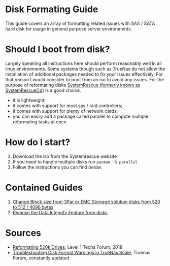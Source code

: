 # Disk Formating Guide
This guide covers an array of formatting related issues with SAS / SATA hard disk for usage in general purpose server environments. 

# Should I boot from disk?
Largely speaking all instructions here should perform reasonably well in all linux environments. Some systems though such as TrueNas do not allow the installation of additional packages needed to fix your issues effectively. For that reason I would consider to boot from an iso to avoid any issues. For the purpose of reformating disks  [SystemRescue (formerly known as SystemRescueCd)](https://www.system-rescue.org/) is a good choice.
* it is lightweight;
* it comes with support for most sas / raid controllers;
* it comes with support for plenty of network cards;
* you can easily add a package called parallel to compute multiple reformating tasks at once.

# How do I start?
1. Download the iso from the Systemrescue website
2. If you need to handle multiple disks run `pacman -S parallel`
3. Follow the instructions you can find below.

# Contained Guides
1. [Change Block size from 3Par or EMC Storrage solution disks from 520 to 512 / 4096 bytes](https://github.com/gms-electronics/formatingguide/blob/main/blocksizechange.md)
2. [Remove the Data Integrity Feature from disks](https://github.com/gms-electronics/formatingguide/blob/main/removeintegrityprotection.md)
   
# Sources
* [Reformating 520k Drives](https://forum.level1techs.com/t/how-to-reformat-520-byte-drives-to-512-bytes-usually/133021), Level 1 Techs Forum, 2018
* [Troubleshooting Disk Format Warnings in TrueNas Scale](https://www.truenas.com/community/threads/troubleshooting-disk-format-warnings-in-truenas-scale.106051/), Truenas Forum, constantly updated
